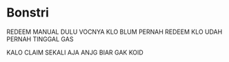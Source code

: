 # Bonstri
REDEEM MANUAL DULU VOCNYA KLO BLUM PERNAH REDEEM
KLO UDAH PERNAH TINGGAL GAS

KALO CLAIM SEKALI AJA ANJG BIAR GAK KOID
